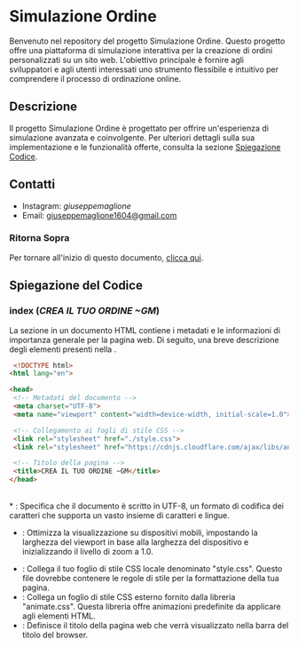 # Simulazione Ordine

Benvenuto nel repository del progetto Simulazione Ordine. Questo progetto offre una piattaforma di simulazione interattiva per la creazione di ordini personalizzati su un sito web. L'obiettivo principale è fornire agli sviluppatori e agli utenti interessati uno strumento flessibile e intuitivo per comprendere il processo di ordinazione online.

## Descrizione

Il progetto Simulazione Ordine è progettato per offrire un'esperienza di simulazione avanzata e coinvolgente. Per ulteriori dettagli sulla sua implementazione e le funzionalità offerte, consulta la sezione [Spiegazione Codice](#spiegazione-codice).

## Contatti
- Instagram: _giuseppemaglione_
- Email: giuseppemaglione1604@gmail.com

### Ritorna Sopra

Per tornare all'inizio di questo documento, [clicca qui](#ritorna-sopra).

## Spiegazione del Codice


### index (_CREA IL TUO ORDINE ~GM_)

La sezione <head> in un documento HTML contiene i metadati e le informazioni di importanza generale per la pagina web. Di seguito, una breve descrizione degli elementi presenti nella <head>.
     <br>
     
   ```HTML
    <!DOCTYPE html>
<html lang="en">

<head>
    <!-- Metadati del documento -->
    <meta charset="UTF-8">
    <meta name="viewport" content="width=device-width, initial-scale=1.0">

    <!-- Collegamento ai fogli di stile CSS -->
    <link rel="stylesheet" href="./style.css">
    <link rel="stylesheet" href="https://cdnjs.cloudflare.com/ajax/libs/animate.css/4.1.1/animate.min.css">

    <!-- Titolo della pagina -->
    <title>CREA IL TUO ORDINE ~GM</title>
</head>

   ``` 
   <br>
* <meta charset="UTF-8">: Specifica che il documento è scritto in UTF-8, un formato di codifica dei caratteri che supporta un vasto insieme di caratteri e lingue.

* <meta name="viewport" content="width=device-width, initial-scale=1.0">: Ottimizza la visualizzazione su dispositivi mobili, impostando la larghezza del viewport in base alla larghezza del dispositivo e inizializzando il livello di zoom a 1.0.

* <link rel="stylesheet" href="./style.css">: Collega il tuo foglio di stile CSS locale denominato "style.css". Questo file dovrebbe contenere le regole di stile per la formattazione della tua pagina.

* <link rel="stylesheet" href="https://cdnjs.cloudflare.com/ajax/libs/animate.css/4.1.1/animate.min.css">: Collega un foglio di stile CSS esterno fornito dalla libreria "animate.css". Questa libreria offre animazioni predefinite da applicare agli elementi HTML.

* <title>CREA IL TUO ORDINE ~GM</title>: Definisce il titolo della pagina web che verrà visualizzato nella barra del titolo del browser.
   
